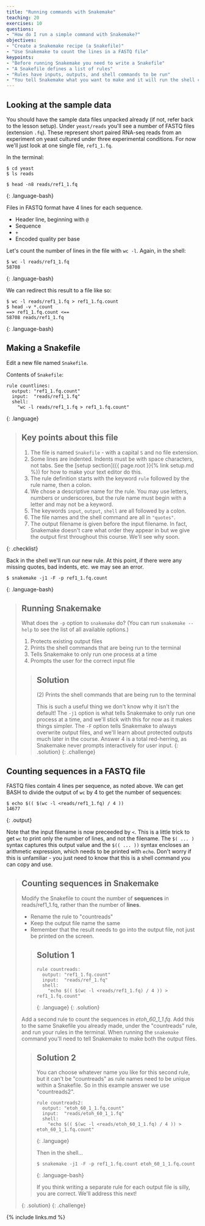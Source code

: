 ```yaml
---
title: "Running commands with Snakemake"
teaching: 20
exercises: 10
questions:
- "How do I run a simple command with Snakemake?"
objectives:
- "Create a Snakemake recipe (a Snakefile)"
- "Use Snakemake to count the lines in a FASTQ file"
keypoints:
- "Before running Snakemake you need to write a Snakefile"
- "A Snakefile defines a list of rules"
- "Rules have inputs, outputs, and shell commands to be run"
- "You tell Snakemake what you want to make and it will run the shell command defined in the appropriate rule"
---
```


## Looking at the sample data

You should have the sample data files unpacked already (if not, refer back to the lesson setup). Under `yeast/reads` you'll
see a number of FASTQ files (extension `.fq`). These represent short paired RNA-seq reads from an experiment on yeast cultured
under three experimental conditions. For now we'll just look at one single file, `ref1_1.fq`.

In the terminal:

~~~
$ cd yeast
$ ls reads

$ head -n8 reads/ref1_1.fq
~~~
{: .language-bash}

Files in FASTQ format have 4 lines for each sequence.

* Header line, beginning with `@`
* Sequence
* `+`
* Encoded quality per base

Let's count the number of lines in the file with `wc -l`. Again, in the shell:

~~~
$ wc -l reads/ref1_1.fq
58708
~~~
{: .language-bash}

We can redirect this result to a file like so:

~~~
$ wc -l reads/ref1_1.fq > ref1_1.fq.count
$ head -v *.count
==> ref1_1.fq.count <==
58708 reads/ref1_1.fq
~~~
{: .language-bash}

## Making a Snakefile

Edit a new file named `Snakefile`.

Contents of `Snakefile`:
~~~
rule countlines:
  output: "ref1_1.fq.count"
  input:  "reads/ref1_1.fq"
  shell:
    "wc -l reads/ref1_1.fq > ref1_1.fq.count"
~~~
{: .language}

> ## Key points about this file
>
> 1. The file is named `Snakefile` - with a capital `S` and no file extension.
> 1. Some lines are indented. Indents must be with space characters, not tabs. See the [setup section]({{ page.root }}{% link setup.md %}) for how to make your text editor do this.
> 1. The rule definition starts with the keyword `rule` followed by the rule name, then a colon.
> 1. We chose a descriptive name for the rule. You may use letters, numbers or underscores, but the rule name must begin with a letter and may not be a keyword.
> 1. The keywords `input`, `output`, `shell` are all followed by a colon.
> 1. The file names and the shell command are all in `"quotes"`.
> 1. The output filename is given before the input filename. In fact, Snakemake doesn't care what order they appear in but we give the output first throughout this course. We'll see why soon.
>
{: .checklist}

Back in the shell we'll run our new rule. At this point, if there were any missing quotes, bad indents, etc. we may see an error.

~~~
$ snakemake -j1 -F -p ref1_1.fq.count
~~~
{: .language-bash}

> ## Running Snakemake
>
> What does the `-p` option to `snakemake` do? (You can run `snakemake --help` to see the list of all available options.)
>
> 1. Protects existing output files
> 1. Prints the shell commands that are being run to the terminal
> 1. Tells Snakemake to only run one process at a time
> 1. Prompts the user for the correct input file
>
> > ## Solution
> >
> > (2) Prints the shell commands that are being run to the terminal
> >
> > This is such a useful thing we don't know why it isn't the default! The `-j1` option is what tells Snakemake to only run one process at a time, and
> > we'll stick with this for now as it makes things simpler. The `-F` option tells Snakemake to always overwrite output files, and we'll learn about
> > protected outputs much later in the course. Answer 4 is a total red-herring, as Snakemake never prompts interactively for user input.
> {: .solution}
{: .challenge}

## Counting sequences in a FASTQ file

FASTQ files contain 4 lines per sequence, as noted above. We can get BASH to divide the output of `wc` by 4 to get the number of sequences:

~~~
$ echo $(( $(wc -l <reads/ref1_1.fq) / 4 ))
14677
~~~
{: .output}

Note that the input filename is now preceeded by `<`. This is a little trick to get `wc` to print only the number of lines, and not the
filename. The `$( ... )` syntax captures this output value and the `$(( ... ))` syntax encloses an arithmetic expression, which needs
to be printed with `echo`. Don't worry if this is unfamiliar - you just need to know that this is a shell command you can copy and use.

> ## Counting sequences in Snakemake
>
> Modify the Snakefile to count the number of **sequences** in reads/ref1_1.fq, rather than the number of **lines**.
>
> * Rename the rule to "countreads"
> * Keep the output file name the same
> * Remember that the result needs to go into the output file, not just be printed on the screen.
>
> > ## Solution 1
> >
> > ~~~
> > rule countreads:
> >   output: "ref1_1.fq.count"
> >   input:  "reads/ref_1.fq"
> >   shell:
> >     "echo $(( $(wc -l <reads/ref1_1.fq) / 4 )) > ref1_1.fq.count"
> > ~~~
> > {: .language}
> {: .solution}
>
> Add a second rule to count the sequences in *etoh_60_1_1.fq*. Add this to the same Snakefile you already made, under the "countreads" rule,
> and run your rules in the terminal. When running the `snakemake` command you'll need to tell Snakemake to make both the output files.
>
> > ## Solution 2
> >
> > You can choose whatever name you like for this second rule, but it can't be "countreads" as rule names need to be unique within a
> > Snakefile. So in this example answer we use "countreads2".
> >
> > ~~~
> > rule countreads2:
> >   output: "etoh_60_1_1.fq.count"
> >   input:  "reads/etoh_60_1_1.fq"
> >   shell:
> >     "echo $(( $(wc -l <reads/etoh_60_1_1.fq) / 4 )) > etoh_60_1_1.fq.count"
> > ~~~
> > {: .language}
> >
> > Then in the shell...
> >
> > ~~~
> > $ snakemake -j1 -F -p ref1_1.fq.count etoh_60_1_1.fq.count
> > ~~~
> > {: .language-bash}
> >
> > If you think writing a separate rule for each output file is silly, you are correct. We'll address this next!
> >
> {: .solution}
{: .challenge}


{% include links.md %}

